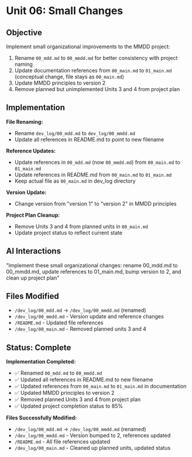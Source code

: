 # Unit 06: Small Changes

## Objective

Implement small organizational improvements to the MMDD project:
1. Rename `00_mdd.md` to `00_mmdd.md` for better consistency with project naming
2. Update documentation references from `00_main.md` to `01_main.md` (conceptual change, file stays as `00_main.md`)
3. Update MMDD principles to version 2
4. Remove planned but unimplemented Units 3 and 4 from project plan

## Implementation

**File Renaming:**
- Rename `dev_log/00_mdd.md` to `dev_log/00_mmdd.md`
- Update all references in README.md to point to new filename

**Reference Updates:**
- Update references in `00_mdd.md` (now `00_mmdd.md`) from `00_main.md` to `01_main.md`
- Update references in README.md from `00_main.md` to `01_main.md`
- Keep actual file as `00_main.md` in dev_log directory

**Version Update:**
- Change version from "version 1" to "version 2" in MMDD principles

**Project Plan Cleanup:**
- Remove Units 3 and 4 from planned units in `00_main.md`
- Update project status to reflect current state

## AI Interactions

"Implement these small organizational changes: rename 00_mdd.md to 00_mmdd.md, update references to 01_main.md, bump version to 2, and clean up project plan"

## Files Modified

- `/dev_log/00_mdd.md` → `/dev_log/00_mmdd.md` (renamed)
- `/dev_log/00_mmdd.md` - Version update and reference changes
- `/README.md` - Updated file references
- `/dev_log/00_main.md` - Removed planned units 3 and 4

## Status: Complete

**Implementation Completed:**
- ✅ Renamed `00_mdd.md` to `00_mmdd.md`
- ✅ Updated all references in README.md to new filename
- ✅ Updated references from `00_main.md` to `01_main.md` in documentation
- ✅ Updated MMDD principles to version 2
- ✅ Removed planned Units 3 and 4 from project plan
- ✅ Updated project completion status to 85%

**Files Successfully Modified:**
- `/dev_log/00_mdd.md` → `/dev_log/00_mmdd.md` (renamed)
- `/dev_log/00_mmdd.md` - Version bumped to 2, references updated
- `/README.md` - All file references updated
- `/dev_log/00_main.md` - Cleaned up planned units, updated status
